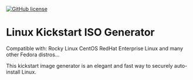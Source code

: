 [![GitHub license](https://img.shields.io/github/license/brianlturney/Rocky-Linux-Kickstart-Image-Generator)](https://github.com/brianlturney/Rocky-Linux-Kickstart-Image-Generator/blob/main/LICENSE)

# Linux Kickstart ISO Generator
Compatible with:
Rocky Linux
CentOS
RedHat Enterprise Linux
and many other Fedora distros...

This kickstart image generator is an elegant and fast way to securely auto-install Linux.
